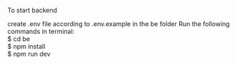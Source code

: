 To start backend

create .env file according to .env.example in the be folder
Run the following commands in terminal:\
$ cd be\
$ npm install\
$ npm run dev
